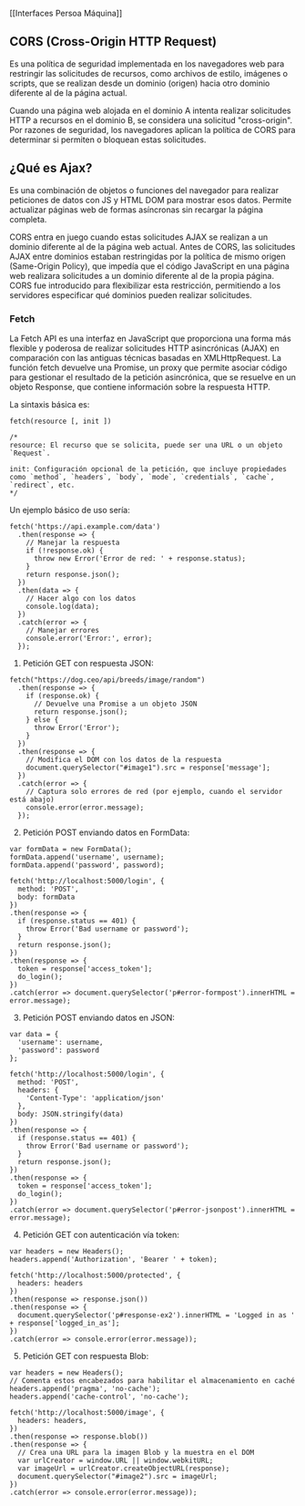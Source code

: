 [[Interfaces Persoa Máquina]]

## CORS (Cross-Origin HTTP Request)
Es una política de seguridad implementada en los navegadores web para restringir las solicitudes de recursos, como archivos de estilo, imágenes o scripts, que se realizan desde un dominio (origen) hacia otro dominio diferente al de la página actual.

Cuando una página web alojada en el dominio A intenta realizar solicitudes HTTP a recursos en el dominio B, se considera una solicitud "cross-origin". Por razones de seguridad, los navegadores aplican la política de CORS para determinar si permiten o bloquean estas solicitudes.

## ¿Qué es Ajax?
Es una combinación de objetos o funciones del navegador para realizar peticiones de datos con JS y HTML DOM para mostrar esos datos. Permite actualizar páginas web de formas asíncronas sin recargar la página completa. 

CORS entra en juego cuando estas solicitudes AJAX se realizan a un dominio diferente al de la página web actual. Antes de CORS, las solicitudes AJAX entre dominios estaban restringidas por la política de mismo origen (Same-Origin Policy), que impedía que el código JavaScript en una página web realizara solicitudes a un dominio diferente al de la propia página. CORS fue introducido para flexibilizar esta restricción, permitiendo a los servidores especificar qué dominios pueden realizar solicitudes.

### Fetch
La Fetch API es una interfaz en JavaScript que proporciona una forma más flexible y poderosa de realizar solicitudes HTTP asincrónicas (AJAX) en comparación con las antiguas técnicas basadas en XMLHttpRequest. La función fetch devuelve una Promise, un proxy que permite asociar código para gestionar el resultado de la petición asincrónica, que se resuelve en un objeto Response, que contiene información sobre la respuesta HTTP.

La sintaxis básica es:
```
fetch(resource [, init ])

/*
resource: El recurso que se solicita, puede ser una URL o un objeto `Request`.

init: Configuración opcional de la petición, que incluye propiedades como `method`, `headers`, `body`, `mode`, `credentials`, `cache`, `redirect`, etc.
*/
```

Un ejemplo básico de uso sería:
```
fetch('https://api.example.com/data')
  .then(response => {
    // Manejar la respuesta
    if (!response.ok) {
      throw new Error('Error de red: ' + response.status);
    }
    return response.json();
  })
  .then(data => {
    // Hacer algo con los datos
    console.log(data);
  })
  .catch(error => {
    // Manejar errores
    console.error('Error:', error);
  });
```

1. Petición GET con respuesta JSON:
```
fetch("https://dog.ceo/api/breeds/image/random")
  .then(response => {
    if (response.ok) {
      // Devuelve una Promise a un objeto JSON
      return response.json();
    } else {
      throw Error('Error');
    }
  })
  .then(response => {
    // Modifica el DOM con los datos de la respuesta
    document.querySelector("#image1").src = response['message'];
  })
  .catch(error => {
    // Captura solo errores de red (por ejemplo, cuando el servidor está abajo)
    console.error(error.message);
  });
```

2. Petición POST enviando datos en FormData:
```
var formData = new FormData();
formData.append('username', username);
formData.append('password', password);

fetch('http://localhost:5000/login', {
  method: 'POST',
  body: formData
})
.then(response => {
  if (response.status == 401) {
    throw Error('Bad username or password');
  }
  return response.json();
})
.then(response => {
  token = response['access_token'];
  do_login();
})
.catch(error => document.querySelector('p#error-formpost').innerHTML = error.message);
```

3. Petición POST enviando datos en JSON:
```
var data = {
  'username': username,
  'password': password
};

fetch('http://localhost:5000/login', {
  method: 'POST',
  headers: {
    'Content-Type': 'application/json'
  },
  body: JSON.stringify(data)
})
.then(response => {
  if (response.status == 401) {
    throw Error('Bad username or password');
  }
  return response.json();
})
.then(response => {
  token = response['access_token'];
  do_login();
})
.catch(error => document.querySelector('p#error-jsonpost').innerHTML = error.message);
```

4. Petición GET con autenticación vía token:
```
var headers = new Headers();
headers.append('Authorization', 'Bearer ' + token);

fetch('http://localhost:5000/protected', {
  headers: headers
})
.then(response => response.json())
.then(response => {
  document.querySelector('p#response-ex2').innerHTML = 'Logged in as ' + response['logged_in_as'];
})
.catch(error => console.error(error.message));
```

5. Petición GET con respuesta Blob:
```
var headers = new Headers();
// Comenta estos encabezados para habilitar el almacenamiento en caché
headers.append('pragma', 'no-cache');
headers.append('cache-control', 'no-cache');

fetch('http://localhost:5000/image', {
  headers: headers,
})
.then(response => response.blob())
.then(response => {
  // Crea una URL para la imagen Blob y la muestra en el DOM
  var urlCreator = window.URL || window.webkitURL;
  var imageUrl = urlCreator.createObjectURL(response);
  document.querySelector("#image2").src = imageUrl;
})
.catch(error => console.error(error.message));
```
